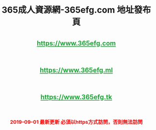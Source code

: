 <html>
<head>
<meta charset="utf-8">
<title>地址發布頁_365成人資源網-365efg.com</title>
<link rel="shortcut icon" type="image/x-icon" href="//www.365efg.com/favicon.ico" />
</head>
<body>
  <style>
body {padding:0;margin:0;text-align:center;}
.container {width:60%;margin:10% auto 0;background-color:#f0f0f0;padding:2% 5%;border-radius:10px;}
ul {padding-left:20px;}
ul li {line-height:2.3;}
a {color:#20a53a;}
h1 {margin-top:30px;margin-bottom:40px;}
h3 {color:red;margin-bottom:20px;}
</style>
<h1>365成人資源網-365efg.com 地址發布頁</h1>
<a href="https://www.365efg.com" target="_blank"><h2>https://www.365efg.com</h2></a>&nbsp;<br>
<a href="https://www.365efg.ml" target="_blank"><h2>https://www.365efg.ml</h2></a>&nbsp;<br>
<a href="https://www.365efg.tk" target="_blank"><h2>https://www.365efg.tk</h2></a>&nbsp;<br>
<h3>2019-09-01 最新更新 必須以https方式訪問，否則無法訪問</h3>
</body>
</html>
